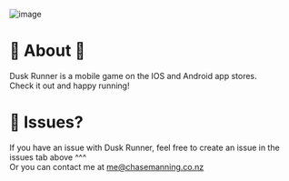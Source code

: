 ![image](https://user-images.githubusercontent.com/53957795/102451540-8c21ca80-409d-11eb-877c-b389d0a62450.png)

# :rocket: About :rocket:

Dusk Runner is a mobile game on the IOS and Android app stores.  
Check it out and happy running!

# :bug: Issues?

If you have an issue with Dusk Runner, feel free to create an issue in the issues tab above ^^^  
Or you can contact me at me@chasemanning.co.nz
